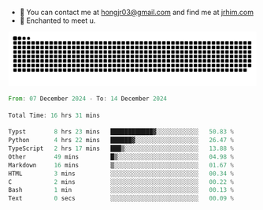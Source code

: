 - 📧 You can contact me at hongjr03@gmail.com and find me at [jrhim.com](https://jrhim.com/)
- 💜 Enchanted to meet u.

![snake_animation](https://raw.githubusercontent.com/hongjr03/hongjr03/output/github-contribution-grid-snake.svg)

<!--START_SECTION:waka-->

```rust
From: 07 December 2024 - To: 14 December 2024

Total Time: 16 hrs 31 mins

Typst        8 hrs 23 mins   ████████████▓░░░░░░░░░░░░   50.83 %
Python       4 hrs 22 mins   ██████▓░░░░░░░░░░░░░░░░░░   26.47 %
TypeScript   2 hrs 17 mins   ███▒░░░░░░░░░░░░░░░░░░░░░   13.88 %
Other        49 mins         █▒░░░░░░░░░░░░░░░░░░░░░░░   04.98 %
Markdown     16 mins         ▒░░░░░░░░░░░░░░░░░░░░░░░░   01.67 %
HTML         3 mins          ░░░░░░░░░░░░░░░░░░░░░░░░░   00.34 %
C            2 mins          ░░░░░░░░░░░░░░░░░░░░░░░░░   00.22 %
Bash         1 min           ░░░░░░░░░░░░░░░░░░░░░░░░░   00.13 %
Text         0 secs          ░░░░░░░░░░░░░░░░░░░░░░░░░   00.09 %
```

<!--END_SECTION:waka-->
